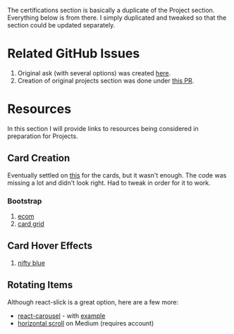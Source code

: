 The certifications section is basically a duplicate of the Project section. Everything below is from there. I simply duplicated and tweaked so that the section could be updated separately.

# Related GitHub Issues

1. Original ask (with several options) was created [here](https://github.com/ProsperousHeart/ProsperousHeart.github.io/issues/12).
2. Creation of original projects section was done under [this PR](https://github.com/ProsperousHeart/ProsperousHeart.github.io/pull/53).

# Resources

In this section I will provide links to resources being considered in preparation for Projects.

## Card Creation

Eventually settled on [this](https://codepen.io/nikki-peel/pen/RwavQer?editors=1000) for the cards, but it wasn't enough. The code was missing a lot and didn't look right. Had to tweak in order for it to work.

### Bootstrap

1. [ecom](https://bbbootstrap.com/snippets/bootstrap-5-bootstrap-5-ecommerce-cards-70379369)
2. [card grid](https://codepen.io/nikki-peel/pen/RwavQer)


## Card Hover Effects

1. [nifty blue](https://codepen.io/kalpeshpurohit/pen/ZEWVrKj)

## Rotating Items

Although react-slick is a great option, here are a few more:
- [react-carousel](https://brainhubeu.github.io/react-carousel/docs/gettingStarted) - with [example](https://brainhubeu.github.io/react-carousel/docs/api/carousel)
- [horizontal scroll](https://medium.com/dailyjs/horizontal-scroll-animation-fc39ae43cbe5) on Medium (requires account)

